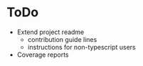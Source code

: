 # ToDo
- Extend project readme
  - contribution guide lines
  - instructions for non-typescript users
- Coverage reports
